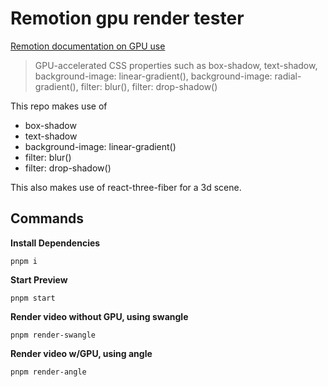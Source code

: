 # Remotion gpu render tester

[Remotion documentation on GPU use](https://www.remotion.dev/docs/gpu)

> GPU-accelerated CSS properties such as box-shadow, text-shadow, background-image: linear-gradient(), background-image: radial-gradient(), filter: blur(), filter: drop-shadow()

This repo makes use of
- box-shadow
- text-shadow
- background-image: linear-gradient()
- filter: blur()
- filter: drop-shadow()

This also makes use of react-three-fiber for a 3d scene.

## Commands

**Install Dependencies**

```console
pnpm i
```

**Start Preview**

```console
pnpm start
```

**Render video without GPU, using swangle**

```console
pnpm render-swangle
```

**Render video w/GPU, using angle**

```console
pnpm render-angle
```

